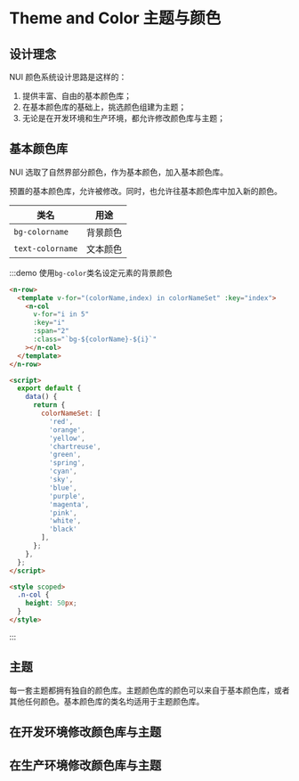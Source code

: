# Theme and Color 主题与颜色

## 设计理念

NUI 颜色系统设计思路是这样的：

1. 提供丰富、自由的基本颜色库；
2. 在基本颜色库的基础上，挑选颜色组建为主题；
3. 无论是在开发环境和生产环境，都允许修改颜色库与主题；

## 基本颜色库

NUI 选取了自然界部分颜色，作为基本颜色，加入基本颜色库。

预置的基本颜色库，允许被修改。同时，也允许往基本颜色库中加入新的颜色。

| 类名             | 用途     |
| ---------------- | -------- |
| `bg-colorname`   | 背景颜色 |
| `text-colorname` | 文本颜色 |

:::demo 使用`bg-color`类名设定元素的背景颜色

```html
<n-row>
  <template v-for="(colorName,index) in colorNameSet" :key="index">
    <n-col
      v-for="i in 5"
      :key="i"
      :span="2"
      :class="`bg-${colorName}-${i}`"
    ></n-col>
  </template>
</n-row>

<script>
  export default {
    data() {
      return {
        colorNameSet: [
          'red',
          'orange',
          'yellow',
          'chartreuse',
          'green',
          'spring',
          'cyan',
          'sky',
          'blue',
          'purple',
          'magenta',
          'pink',
          'white',
          'black'
        ],
      };
    },
  };
</script>

<style scoped>
  .n-col {
    height: 50px;
  }
</style>
```

:::

## 主题

每一套主题都拥有独自的颜色库。主题颜色库的颜色可以来自于基本颜色库，或者其他任何颜色。基本颜色库的类名均适用于主题颜色库。

## 在开发环境修改颜色库与主题

## 在生产环境修改颜色库与主题
